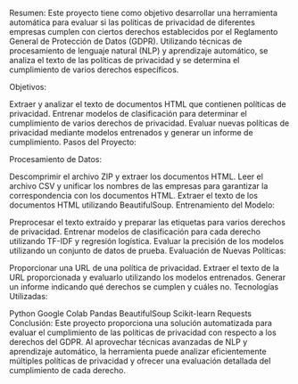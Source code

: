 Resumen:
Este proyecto tiene como objetivo desarrollar una herramienta automática para evaluar si las políticas de privacidad de diferentes empresas cumplen 
con ciertos derechos establecidos por el Reglamento General de Protección de Datos (GDPR). Utilizando técnicas de procesamiento de lenguaje natural (NLP) 
y aprendizaje automático, se analiza el texto de las políticas de privacidad y se determina el cumplimiento de varios derechos específicos.

Objetivos:

Extraer y analizar el texto de documentos HTML que contienen políticas de privacidad.
Entrenar modelos de clasificación para determinar el cumplimiento de varios derechos de privacidad.
Evaluar nuevas políticas de privacidad mediante modelos entrenados y generar un informe de cumplimiento.
Pasos del Proyecto:

Procesamiento de Datos:

Descomprimir el archivo ZIP y extraer los documentos HTML.
Leer el archivo CSV y unificar los nombres de las empresas para garantizar la correspondencia con los documentos HTML.
Extraer el texto de los documentos HTML utilizando BeautifulSoup.
Entrenamiento del Modelo:

Preprocesar el texto extraído y preparar las etiquetas para varios derechos de privacidad.
Entrenar modelos de clasificación para cada derecho utilizando TF-IDF y regresión logística.
Evaluar la precisión de los modelos utilizando un conjunto de datos de prueba.
Evaluación de Nuevas Políticas:

Proporcionar una URL de una política de privacidad.
Extraer el texto de la URL proporcionada y evaluarlo utilizando los modelos entrenados.
Generar un informe indicando qué derechos se cumplen y cuáles no.
Tecnologías Utilizadas:

Python
Google Colab
Pandas
BeautifulSoup
Scikit-learn
Requests
Conclusión:
Este proyecto proporciona una solución automatizada para evaluar el cumplimiento de las políticas de privacidad con respecto a los derechos del GDPR.
Al aprovechar técnicas avanzadas de NLP y aprendizaje automático, la herramienta puede analizar eficientemente múltiples políticas de privacidad
y ofrecer una evaluación detallada del cumplimiento de cada derecho.
